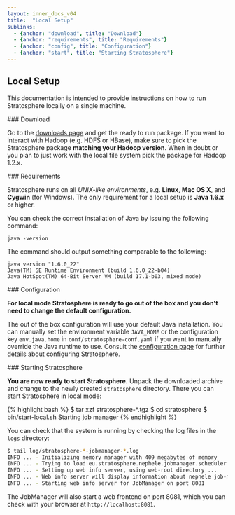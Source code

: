 ```yaml
---
layout: inner_docs_v04
title:  "Local Setup"
sublinks:
  - {anchor: "download", title: "Download"}
  - {anchor: "requirements", title: "Requirements"}
  - {anchor: "config", title: "Configuration"}
  - {anchor: "start", title: "Starting Stratosphere"}
---
```


## Local Setup

<p class="lead">This documentation is intended to provide instructions on how to run Stratosphere locally on a single machine.</p>

<section id="download">
### Download

Go to the [downloads page]({{site.baseurl}}/downloads/) and get the ready to run package. If you want to interact with Hadoop (e.g. HDFS or HBase), make sure to pick the Stratosphere package **matching your Hadoop version**. When in doubt or you plan to just work with the local file system pick the package for Hadoop 1.2.x.
</section>

<section id="requirements">
### Requirements

Stratosphere runs on all *UNIX-like environments*, e.g. **Linux**, **Mac OS X**, and **Cygwin** (for Windows). The only requirement for a local setup is **Java 1.6.x** or higher.

You can check the correct installation of Java by issuing the following command:

    java -version

The command should output something comparable to the following:

    java version "1.6.0_22"
    Java(TM) SE Runtime Environment (build 1.6.0_22-b04)
    Java HotSpot(TM) 64-Bit Server VM (build 17.1-b03, mixed mode)
</section>

<section id="config">
### Configuration

**For local mode Stratosphere is ready to go out of the box and you don't need to change the default configuration.**

The out of the box configuration will use your default Java installation. You can manually set the environment variable `JAVA_HOME` or the configuration key `env.java.home` in `conf/stratosphere-conf.yaml` if you want to manually override the Java runtime to use. Consult the [configuration page]({{site.baseurl}}/setup/config.html) for further details about configuring Stratosphere.
</section>

<section id="start">
### Starting Stratosphere

**You are now ready to start Stratosphere.** Unpack the downloaded archive and change to the newly created `stratosphere` directory. There you can start Stratosphere in local mode:

{% highlight bash %}
$ tar xzf stratosphere-*.tgz
$ cd stratosphere
$ bin/start-local.sh
Starting job manager
{% endhighlight %}

You can check that the system is running by checking the log files in the `logs` directory:

```bash
$ tail log/stratosphere-*-jobmanager-*.log
INFO ... - Initializing memory manager with 409 megabytes of memory
INFO ... - Trying to load eu.stratosphere.nephele.jobmanager.scheduler.local.LocalScheduler as scheduler
INFO ... - Setting up web info server, using web-root directory ...
INFO ... - Web info server will display information about nephele job-manager on localhost, port 8081.
INFO ... - Starting web info server for JobManager on port 8081
```

The JobManager will also start a web frontend on port 8081, which you can check with your browser at `http://localhost:8081`.
</section>

